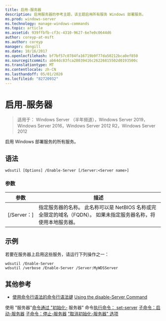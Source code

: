 ```yaml
---
title: 启用-服务器
description: 启用服务器的参考主题，该主题启用所有服务 Windows 部署服务。
ms.prod: windows-server
ms.technology: manage-windows-commands
ms.topic: article
ms.assetid: 939ffbfb-cf3c-4310-9627-6e7e0c0644d6
author: coreyp-at-msft
ms.author: coreyp
manager: dongill
ms.date: 10/16/2017
ms.openlocfilehash: bf7bf57c0784fa16719b9f77da50212bca0ef850
ms.sourcegitcommit: ab64dc83fca28039416c26226815502d0193500c
ms.translationtype: MT
ms.contentlocale: zh-CN
ms.lasthandoff: 05/01/2020
ms.locfileid: "82720932"
---
```

# <a name="enable-server"></a>启用-服务器

> 适用于： Windows Server （半年频道），Windows Server 2019，Windows Server 2016，Windows Server 2012 R2，Windows Server 2012

启用 Windows 部署服务的所有服务。

## <a name="syntax"></a>语法
```
wdsutil [Options] /Enable-Server [/Server:<Server name>]
```
### <a name="parameters"></a>参数
|参数|描述|
|-------|--------|
|[/Server：<Server name>]|指定服务器的名称。 此名称可以是 NetBIOS 名称或完全限定的域名（FQDN）。 如果未指定服务器名称，将使用本地服务器。|
## <a name="examples"></a>示例
若要在服务器上启用这些服务，请运行下列操作之一：
```
wdsutil /Enable-Server
wdsutil /verbose /Enable-Server /Server:MyWDSServer
```
## <a name="additional-references"></a>其他参考
- [使用命令行语法的命令行语法键](command-line-syntax-key.md)
[Using the disable-Server Command](using-the-disable-server-command.md)

使用 "服务器"[命令通过 "](using-the-get-server-command.md)[初始化-](using-the-initialize-server-command.md)
服务器" 命令[执行命令： set-server](subcommand-set-server.md)
[子命令：启动-服务器](subcommand-start-server.md)
[子命令：停止-服务器](subcommand-stop-server.md)
["取消初始化-服务器" 选项](the-uninitialize-server-option.md)
